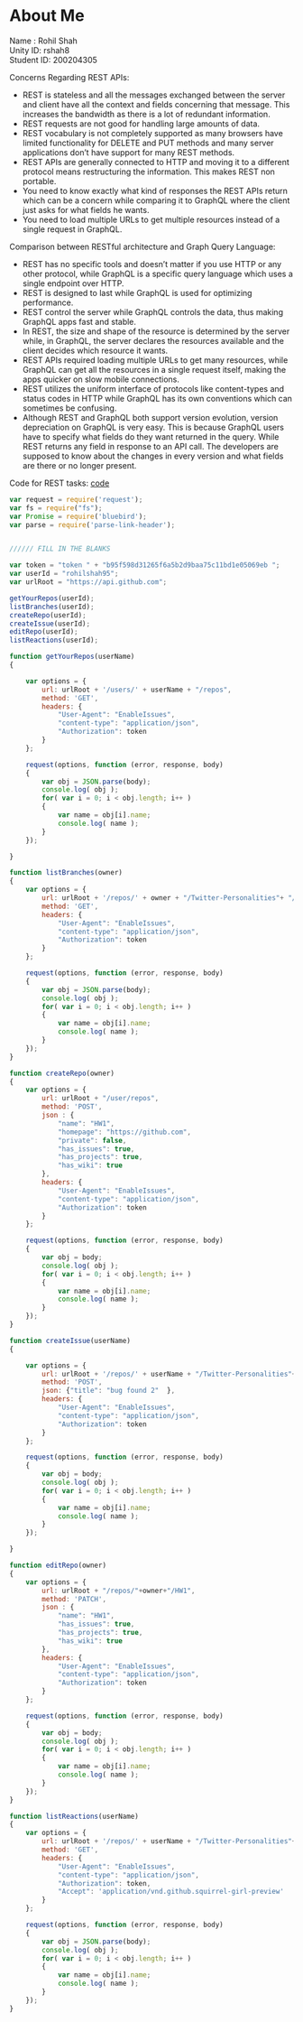 
# About Me

Name : Rohil Shah  
Unity ID: rshah8  
Student ID: 200204305


Concerns Regarding REST APIs:
* REST is stateless and all the messages exchanged between the server and client have all the context and fields concerning that message. This increases the bandwidth as there is a lot of redundant information.
* REST requests are not good for handling large amounts of data.
* REST vocabulary is not completely supported as many browsers have limited functionality for DELETE and PUT methods and many server applications don’t have support for many REST methods.
* REST APIs are generally connected to HTTP and moving it to a different protocol means restructuring the information. This makes REST non portable.
* You need to know exactly what kind of responses the REST APIs return which can be a concern while comparing it to GraphQL where the client just asks for what fields he wants.
* You need to load multiple URLs to get multiple resources instead of a single request in GraphQL.

Comparison between RESTful architecture and Graph Query Language:  
* REST has no specific tools and doesn’t matter if you use HTTP or any other protocol, while GraphQL is a specific query language which uses a single endpoint over HTTP.
* REST is designed to last while GraphQL is used for optimizing performance.
* REST control the server while GraphQL controls the data, thus making GraphQL apps fast and stable.
* In REST, the size and shape of the resource is determined by the server while, in GraphQL, the server declares the resources available and the client decides which resource it wants.
* REST APIs required loading multiple URLs to get many resources, while GraphQL can get all the resources in a single request itself, making the apps quicker on slow mobile connections. 
* REST utilizes the uniform interface of protocols like content-types and status codes in HTTP while GraphQL has its own conventions which can sometimes be confusing. 
* Although REST and GraphQL both support version evolution, version depreciation on GraphQL is very easy. This is because GraphQL users have to specify what fields do they want returned in the query. While REST returns any field in response to an API call. The developers are supposed to know about the changes in every version and what fields are there or no longer present.

Code for REST tasks: [code](https://github.ncsu.edu/rshah8/HW1/script.js)


```js
var request = require('request');
var fs = require("fs");
var Promise = require('bluebird');
var parse = require('parse-link-header');


////// FILL IN THE BLANKS

var token = "token " + "b95f598d31265f6a5b2d9baa75c11bd1e05069eb ";
var userId = "rohilshah95";
var urlRoot = "https://api.github.com";

getYourRepos(userId);
listBranches(userId);
createRepo(userId);
createIssue(userId);
editRepo(userId);
listReactions(userId);

function getYourRepos(userName)
{

	var options = {
		url: urlRoot + '/users/' + userName + "/repos",
		method: 'GET',
		headers: {
			"User-Agent": "EnableIssues",
			"content-type": "application/json",
			"Authorization": token
		}
	};

	request(options, function (error, response, body) 
	{
		var obj = JSON.parse(body);
		console.log( obj );
		for( var i = 0; i < obj.length; i++ )
		{
			var name = obj[i].name;
			console.log( name );
		}
	});

}

function listBranches(owner)
{
	var options = {
		url: urlRoot + '/repos/' + owner + "/Twitter-Personalities"+ "/branches",
		method: 'GET',
		headers: {
			"User-Agent": "EnableIssues",
			"content-type": "application/json",
			"Authorization": token
		}
	};

	request(options, function (error, response, body) 
	{
		var obj = JSON.parse(body);
		console.log( obj );
		for( var i = 0; i < obj.length; i++ )
		{
			var name = obj[i].name;
			console.log( name );
		}
	});	
}

function createRepo(owner)
{
	var options = {
		url: urlRoot + "/user/repos",
		method: 'POST',
		json : {
			"name": "HW1",
			"homepage": "https://github.com",
			"private": false,
			"has_issues": true,
			"has_projects": true,
			"has_wiki": true
		},
		headers: {
			"User-Agent": "EnableIssues",
			"content-type": "application/json",
			"Authorization": token
		}
	};

	request(options, function (error, response, body) 
	{
		var obj = body;
		console.log( obj );
		for( var i = 0; i < obj.length; i++ )
		{
			var name = obj[i].name;
			console.log( name );
		}
	});	
}

function createIssue(userName)
{

	var options = {
		url: urlRoot + '/repos/' + userName + "/Twitter-Personalities"+ "/issues",
		method: 'POST',
		json: {"title": "bug found 2"  },
		headers: {
			"User-Agent": "EnableIssues",
			"content-type": "application/json",
			"Authorization": token
		}
	};

	request(options, function (error, response, body) 
	{
		var obj = body;
		console.log( obj );
		for( var i = 0; i < obj.length; i++ )
		{
			var name = obj[i].name;
			console.log( name );
		}
	});

}

function editRepo(owner)
{
	var options = {
		url: urlRoot + "/repos/"+owner+"/HW1",
		method: 'PATCH',
		json : {
			"name": "HW1",
			"has_issues": true,
			"has_projects": true,
			"has_wiki": true
		},
		headers: {
			"User-Agent": "EnableIssues",
			"content-type": "application/json",
			"Authorization": token
		}
	};

	request(options, function (error, response, body) 
	{
		var obj = body;
		console.log( obj );
		for( var i = 0; i < obj.length; i++ )
		{
			var name = obj[i].name;
			console.log( name );
		}
	});	
}

function listReactions(userName)
{
	var options = {
		url: urlRoot + '/repos/' + userName + "/Twitter-Personalities"+ "/issues"+"/1"+"/reactions",
		method: 'GET',
		headers: {
			"User-Agent": "EnableIssues",
			"content-type": "application/json",
			"Authorization": token,
			"Accept": 'application/vnd.github.squirrel-girl-preview'
		}
	};

	request(options, function (error, response, body) 
	{
		var obj = JSON.parse(body);
		console.log( obj );
		for( var i = 0; i < obj.length; i++ )
		{
			var name = obj[i].name;
			console.log( name );
		}
	});	
}

 
```

